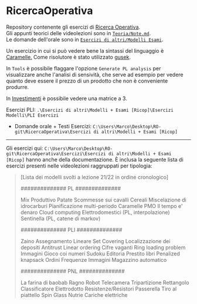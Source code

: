 # RicercaOperativa

Repository contenente gli esercizi di [Ricerca Operativa](https://homes.di.unimi.it/righini/Didattica/RicercaOperativa/Materiale/). <br/>
Gli appunti teorici delle videolezioni sono in [`Teoria/Note.md`](https://github.com/Pasinim/RicercaOperativa/blob/main/Teoria/Note.md). <br/>
Le domande dell'orale sono in [`Esercizi di altri/Modelli Esami`](https://github.com/Pasinim/RicercaOperativa/tree/main/Esercizi%20di%20altri/Modelli%20%2B%20Esami%20%5BRicop%5D). <br/>

Un esercizio in cui si può vedere bene la sintassi del linguaggio è [Caramelle.](https://github.com/Pasinim/RicercaOperativa/blob/main/ES_Sett/E%20-%20Caramelle)
Come risolutore è stato utilizzato [gusek](https://mega.nz/file/90MnlLyK#XCro_TxT1AEAf_K6S6UT1z9pAVCkxnUBqeESmbUmToA).

In `Tools` è possibile flaggare l'opzione `Generate PL analysis` per visualizzare anche l'analisi di sensività, che serve ad esempio per vedere quanto deve essere il prezzo di un prodotto che non è conveniente produrre. 

In [Investimenti]() è possibile vedere una matrice a 3.

Esercizi PLI: `.\Esercizi di altri\Modelli + Esami [Ricop]\Esercizi Modelli\PLI Esercizi`

- Domande orale + Testi Esercizi: `C:\Users\Marco\Desktop\RO-git\RicercaOperativa\Esercizi di altri\Modelli + Esami [Ricop]`

___

Gli esercizi qui: `C:\Users\Marco\Desktop\RO-git\RicercaOperativa\Esercizi\Esercizi di altri\Modelli + Esami [Ricop]` hanno anche della documentazione. È inclusa la seguente lista di esercizi presenti nelle videolezioni raggruppati per tipologia:

> [Lista dei modelli svolti a lezione 21/22 in ordine cronologico]
> 
> ############## PL ##############
> 
> Mix Produttivo
> Patate
> Scommesse sui cavalli
> Cereali
> Miscelazione di idrocarburi 
> Pianificazione multi-periodo
> Caramelle
> PMO
> Il tempo e' denaro
> Cloud computing
> Elettrodomestici (PL, interpolazione)
> Sentinella (PL, catene di markov)
> 
> ############## PLI ##############
> 
> Zaino
> Assegnamento Lineare
> Set Covering
> Localizzazione dei depositi
> Antitrust
> Linear ordering
> Cifre vaganti
> Ring loading problem
> Immagini
> Gioco coi numeri
> Sudoku
> Editoria
> Prestito libri
> Penalized knapsack
> Ordini
> Frequenze
> Immagini
> Magazzino automatico
> 
> ############## PNL ##############
> 
> La farina di baobab
> Ragno
> Robot
> Telecamera
> Tripartizione
> Rettangolo
> Classificatore
> Elettrodotto
> Resistenze/Resistori
> Passerella
> Tiro al piattello
> Spin Glass
> Nutrie
> Cariche elettriche
